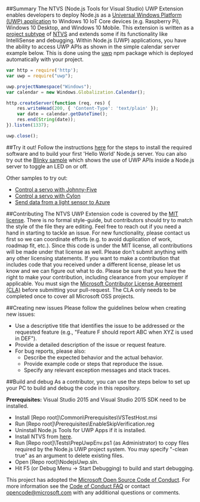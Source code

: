 ##Summary
The NTVS (Node.js Tools for Visual Studio) UWP Extension enables developers to deploy Node.js as a [Universal Windows Platform (UWP) application](https://github.com/ms-iot/node-uwp-wrapper) 
to Windows 10 IoT Core devices (e.g. Raspberry Pi), Windows 10 Desktop, and Windows 10 Mobile. 
This extension is written as a [project subtype](https://msdn.microsoft.com/en-us/library/bb166488.aspx) of [NTVS](http://aka.ms/ntvs) and extends some if its functionality like IntelliSense and debugging.
Within Node.js (UWP) applications, you have the ability to access UWP APIs as shown in the simple calendar server example below. This is done using the [uwp](https://www.npmjs.com/package/uwp) npm package which is deployed 
automatically with your project.

```javascript
var http = require('http');
var uwp = require("uwp");

uwp.projectNamespace("Windows");
var calendar = new Windows.Globalization.Calendar();

http.createServer(function (req, res) {
    res.writeHead(200, { 'Content-Type': 'text/plain' });
    var date = calendar.getDateTime();
    res.end(String(date));
}).listen(1337);

uwp.close();
```

##Try it out!
Follow the instructions [here](https://developer.microsoft.com/en-us/windows/iot/samples/nodejswu) for the steps to install the required software and to build your first 'Hello World' Node.js server.
You can also try out the [Blinky sample](https://developer.microsoft.com/en-us/windows/iot/samples/nodejswublinky) which shows the use of UWP APIs inside a Node.js server to toggle an LED on or off.

Other samples to try out:
* [Control a servo with Johnny-Five](https://developer.microsoft.com/en-us/windows/iot/samples/j5servocontroller)
* [Control a servo with Cylon](https://developer.microsoft.com/en-us/windows/iot/samples/cylonservowu)
* [Send data from a light sensor to Azure](https://developer.microsoft.com/en-us/windows/iot/samples/azuredatauploader)


##Contributing
The NTVS UWP Extension code is covered by the [MIT license](http://opensource.org/licenses/MIT). There is no formal style-guide, but contributors should try to match the style of the file they are editing. 
Feel free to reach out if you need a hand in starting to tackle an issue. For new functionality, please contact us first so we can coordinate efforts (e.g. to avoid duplication of work, roadmap fit, etc.).
Since this code is under the MIT license, all contributions will be made under that license as well. Please don’t submit anything with any other licensing statements. If you want to make a contribution 
that includes code that you received under a different license, please let us know and we can figure out what to do. Please be sure that you have the right to make your contribution, including clearance 
from your employer if applicable. You must sign the [Microsoft Contributor License Agreement (CLA)](https://cla.microsoft.com/) before submitting your pull-request. The CLA only needs to be completed once 
to cover all Microsoft OSS projects.


##Creating new issues
Please follow the guidelines below when creating new issues:
* Use a descriptive title that identifies the issue to be addressed or the requested feature (e.g., "Feature F should report ABC when XYZ is used in DEF").
* Provide a detailed description of the issue or request feature.
* For bug reports, please also:
    * Describe the expected behavior and the actual behavior.
    * Provide example code or steps that reproduce the issue.
    * Specify any relevant exception messages and stack traces.
	

##Build and debug
As a contributor, you can use the steps below to set up your PC to build and debug the code in this repository.

**Prerequisites:** Visual Studio 2015 and Visual Studio 2015 SDK need to be installed.
* Install [Repo root]\Common\Prerequisites\VSTestHost.msi
* Run [Repo root]\Prerequisites\EnableSkipVerification.reg
* Uninstall Node.js Tools for UWP Apps if it is installed.
* Install NTVS from [here](http://aka.ms/ntvslatest).
* Run [Repo root]\Tests\PrepUwpEnv.ps1 (as Administrator) to copy files required by the Node.js UWP project system. You may specify "-clean true" as an argument to delete existing files.
* Open [Repo root]\NodejsUwp.sln.
* Hit F5 (or Debug Menu -> Start Debugging) to build and start debugging.

This project has adopted the [Microsoft Open Source Code of Conduct](https://opensource.microsoft.com/codeofconduct/). 
For more information see the [Code of Conduct FAQ](https://opensource.microsoft.com/codeofconduct/faq/) 
or contact [opencode@microsoft.com](mailto:opencode@microsoft.com) with any additional questions or comments.
